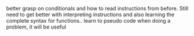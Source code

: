 better grasp on conditionals and how to read instructions from before. Still need to get better with interpreting instructions and also learning the complete syntax for functions.. learn to pseudo code when doing a problem, it will be useful